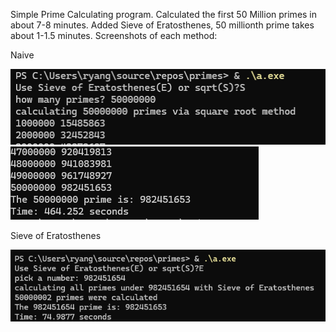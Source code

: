 Simple Prime Calculating program. Calculated the first 50 Million primes in about 7-8 minutes.
Added Sieve of Eratosthenes, 50 millionth prime takes about 1-1.5 minutes.
Screenshots of each method:

Naive

![naive1](./screenshots/primesnaive1.png)
![naive2](./screenshots/primesnaive2.png)

Sieve of Eratosthenes

![sieve](./screenshots/primessieve.png)